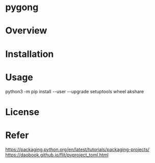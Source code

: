 # pygong

# Overview

# Installation

# Usage

python3 -m pip install --user --upgrade setuptools wheel
akshare


# License

# Refer

https://packaging.python.org/en/latest/tutorials/packaging-projects/
https://daobook.github.io/flit/pyproject_toml.html
